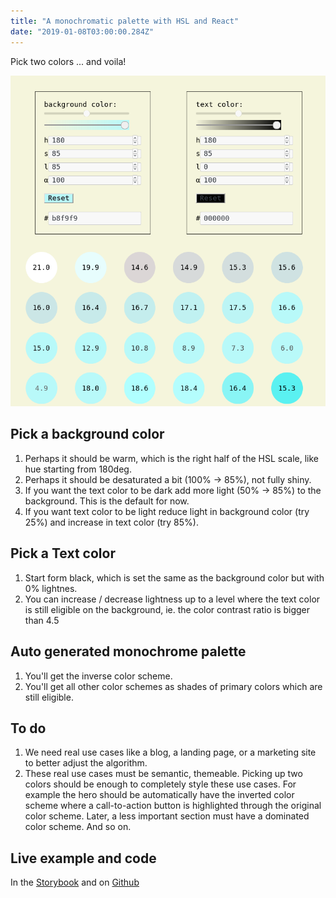 ```yaml
---
title: "A monochromatic palette with HSL and React"
date: "2019-01-08T03:00:00.284Z"
---
```

Pick two colors ... and voila!
<!--more-->

![A monochromatic palette](monochromatic-palette.png)

## Pick a background color

1. Perhaps it should be warm, which is the right half of the HSL scale, like hue starting from 180deg.
2. Perhaps it should be desaturated a bit (100% → 85%), not fully shiny.
3. If you want the text color to be dark add more light (50% → 85%) to the background. This is the default for now.
4. If you want text color to be light reduce light in background color (try 25%) and increase in text color (try 85%).

## Pick a Text color

1. Start form black, which is set the same as the background color but with 0% lightnes.
2. You can increase / decrease lightness up to a level where the text color is still eligible on the background, ie. the color contrast ratio is bigger than 4.5

## Auto generated monochrome palette

1. You'll get the inverse color scheme.
2. You'll get all other color schemes as shades of primary colors which are still eligible.

## To do

1. We need real use cases like a blog, a landing page, or a marketing site to better adjust the algorithm.
2. These real use cases must be semantic, themeable. Picking up two colors should be enough to completely style these use cases. For example the hero should be automatically have the inverted color scheme where a call-to-action button is highlighted through the original color scheme. Later, a less important section must have a dominated color scheme. And so on.

## Live example and code

In the [Storybook](https://tinyurl.com/y7mftg53) and on [Github](https://github.com/metamn/mr-ui/tree/master/src/basics/ColorsHSL)
